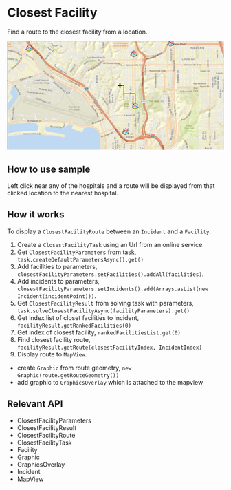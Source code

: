 # Closest Facility

Find a route to the closest facility from a location.

![](ClosestFacility.png)

## How to use sample
Left click near any of the hospitals and a route will be displayed from that clicked location to the nearest hospital.

## How it works

To display a `ClosestFacilityRoute` between an `Incident` and a `Facility`:

1.  Create a `ClosestFacilityTask` using  an Url from an online service.
2.  Get `ClosestFacilityParameters` from task, `task.createDefaultParametersAsync().get()`
3.  Add facilities to parameters, `closestFacilityParameters.setFacilities().addAll(facilities)`.
4.  Add incidents to parameters, `closestFacilityParameters.setIncidents().add(Arrays.asList(new Incident(incidentPoint)))`.
5.  Get `ClosestFacilityResult` from solving task with parameters, `task.solveClosestFacilityAsync(facilityParameters).get()`
6.  Get index list of closet facilities to incident, `facilityResult.getRankedFacilities(0)`
7.  Get index of closest facility, `rankedFacilitiesList.get(0)`
8.  Find closest facility route, `facilityResult.getRoute(closestFacilityIndex, IncidentIndex)`
9.  Display route to `MapView`. 
*   create `Graphic` from route geometry, `new Graphic(route.getRouteGeometry())`
*   add graphic to `GraphicsOverlay` which is attached to the mapview

## Relevant API

*   ClosestFacilityParameters
*   ClosestFacilityResult
*   ClosestFacilityRoute
*   ClosestFacilityTask
*   Facility
*   Graphic
*   GraphicsOverlay
*   Incident
*   MapView

